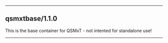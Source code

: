 
----------------------------------
## qsmxtbase/1.1.0 ##
This is the base container for QSMxT - not intented for standalone use!


----------------------------------
